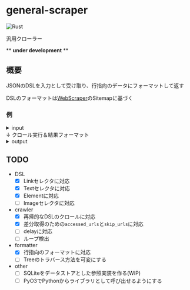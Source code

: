 # general-scraper
![Rust](https://github.com/riku179/general-scraper/workflows/Rust/badge.svg)

汎用クローラー

** **under development** **

## 概要

JSONのDSLを入力として受け取り、行指向のデータにフォーマットして返す

DSLのフォーマットは[WebScraper](https://webscraper.io/)のSitemapに基づく

### 例

<details>
<summary>input</summary>

```
{
  "_id": "tech_crunch",
  "startUrl": [
    "https://jp.techcrunch.com/"
  ],
  "selectors": [
    {
      "id": "link",
      "type": "SelectorLink",
      "parentSelectors": [
        "_root"
      ],
      "selector": ".post-title a",
      "multiple": true,
      "delay": 0
    },
    {
      "id": "title",
      "type": "SelectorText",
      "parentSelectors": [
        "link"
      ],
      "selector": "h1",
      "multiple": false,
      "regex": "",
      "delay": 0
    },
    {
      "id": "pub_date",
      "type": "SelectorText",
      "parentSelectors": [
        "link"
      ],
      "selector": ".title-left time",
      "multiple": false,
      "regex": "",
      "delay": 0
    }
  ]
}
```
</details>
↓ クロール実行＆結果フォーマット
<details>
<summary>output</summary>

```
[
  {
    "source_url": "https://jp.techcrunch.com/",
    "pub_date": "2020年7月29日",
    "link": "https://jp.techcrunch.com/2020/07/29/ziploc-recycle-program/",
    "title": "ジップロックをリサイクルした傘のシェアリングサービスが開始、7月29日よりテラサイクルが一般回収スタート"
  },
  {
    "pub_date": "2020年7月29日",
    "link": "https://jp.techcrunch.com/2020/07/29/2020-07-23-microsoft-showcases-gameplay-from-halo-infinite-and-other-other-xbox-series-x-titles/",
    "title": "Halo InfiniteやForzaなどXboxシリーズXゲームのデモビデオ一挙公開",
    "source_url": "https://jp.techcrunch.com/"
  },
  {
    "pub_date": "2020年7月29日",
    "link": "https://jp.techcrunch.com/2020/07/29/2020-07-28-climacell-raises-23m-series-c-for-its-weather-intelligence-platform/",
    "title": "天候の予報と関連情報を提供するClimaCellが24億円超を調達、建築や運送での的確な判断を支援する基礎研究と戦略部門を強化",
    "source_url": "https://jp.techcrunch.com/"
  },
  {
    "link": "https://jp.techcrunch.com/2020/07/29/2020-07-28-twitter-donald-trump-jr-frontline-doctors-viral-video-misinformation/",
    "source_url": "https://jp.techcrunch.com/",
    "title": "Twitterがトランプ大統領の息子のアカウントを制限、新型コロナ誤情報の共有で",
    "pub_date": "2020年7月29日"
  },
  {
    "source_url": "https://jp.techcrunch.com/",
    "title": "眺めを重視したVirgin Galactic観光宇宙船の内装に注目",
    "pub_date": "2020年7月29日",
    "link": "https://jp.techcrunch.com/2020/07/29/2020-07-28-take-a-first-look-inside-virgin-galactics-spacecraft-for-private-astronauts/"
  },
  {
    "link": "https://jp.techcrunch.com/2020/07/29/aiwell/",
    "title": "東京工業大学発ベンチャー認定企業aiwellが資金調達を実施",
    "pub_date": "2020年7月29日",
    "source_url": "https://jp.techcrunch.com/"
  }
]
```
</details>

## TODO

- DSL
  - [x] Linkセレクタに対応
  - [x] Textセレクタに対応
  - [x] Elementに対応
  - [ ] Imageセレクタに対応
- crawler
  - [x] 再帰的なDSLのクロールに対応
  - [x] 差分取得のための`accessed_urls`と`skip_urls`に対応
  - [ ] delayに対応
  - [ ] ループ検出
- formatter
  - [x] 行指向のフォーマットに対応
  - [ ] Treeのトラバース方法を可変にする
- other
  - [ ] SQLiteをデータストアとした参照実装を作る(WIP)
  - [ ] PyO3でPythonからライブラリとして呼び出せるようにする
